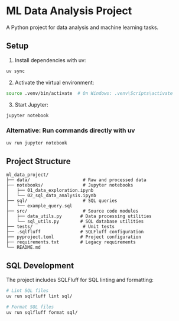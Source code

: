 # ML Data Analysis Project

A Python project for data analysis and machine learning tasks.

## Setup

1. Install dependencies with uv:
```bash
uv sync
```

2. Activate the virtual environment:
```bash
source .venv/bin/activate  # On Windows: .venv\Scripts\activate
```

3. Start Jupyter:
```bash
jupyter notebook
```

### Alternative: Run commands directly with uv
```bash
uv run jupyter notebook
```

## Project Structure

```
ml_data_project/
├── data/                    # Raw and processed data
├── notebooks/               # Jupyter notebooks
│   ├── 01_data_exploration.ipynb
│   └── 02_sql_data_analysis.ipynb
├── sql/                     # SQL queries
│   └── example_query.sql
├── src/                     # Source code modules
│   ├── data_utils.py       # Data processing utilities
│   └── sql_utils.py        # SQL database utilities
├── tests/                   # Unit tests
├── .sqlfluff               # SQLFluff configuration
├── pyproject.toml          # Project configuration
├── requirements.txt        # Legacy requirements
└── README.md
```

## SQL Development

The project includes SQLFluff for SQL linting and formatting:

```bash
# Lint SQL files
uv run sqlfluff lint sql/

# Format SQL files
uv run sqlfluff format sql/
```